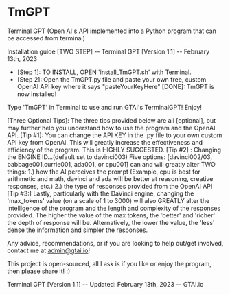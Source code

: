 # TmGPT
Terminal GPT (Open AI's API implemented into a Python program that can be accessed from terminal)

Installation guide [TWO STEP] -- Terminal GPT [Version 1.1] -- February 13th, 2023

* [Step 1]: TO INSTALL, OPEN 'install_TmGPT.sh' with Terminal.
* [Step 2]: Open the TmGPT.py file and paste your own free, custom OpenAI API key where it says "pasteYourKeyHere"
[DONE]: TmGPT is now installed! 

Type 'TmGPT' in Terminal to use and run GTAI's TerminalGPT! 
Enjoy!

[Three Optional Tips]:
The three tips provided below are all [optional], but may further help you understand how to use the program and the OpenAI API.
[Tip #1]: You can change the API KEY in the .py file to your own custom API key from OpenAI. This will greatly increase the effectiveness and efficiency of the program. This is HIGHLY SUGGESTED.
[Tip #2] : Changing the ENGINE ID...(default set to davinci003)
		Five options: [davinci002/03, babbage001,currie001, ada001, or cpu001] can and will greatly alter TWO things:
	1.) how the AI perceives the prompt (Example, cpu is best for arithmetic and math, davinci and ada will be better at reasoning, creative responses, etc.)
	2.) the type of responses provided from the OpenAI API
[Tip #3:] Lastly, particularly with the DaVinci engine, changing the 'max_tokens' value (on a scale of 1 to 3000) will also GREATLY alter the intelligence of the program and the length and complexity of the responses provided. 
	The higher the value of the max tokens, the 'better' and 'richer' the depth of response will be. 
	Alternatively, the lower the value, the 'less' dense the information and simpler the responses.

Any advice, recommendations, or if you are looking to help out/get involved, contact me at admin@gtai.io!

This project is open-sourced, all I ask is if you like or enjoy the program, then please share it! :)

Terminal GPT [Version 1.1] -- Updated: February 13th, 2023 -- GTAI.io

